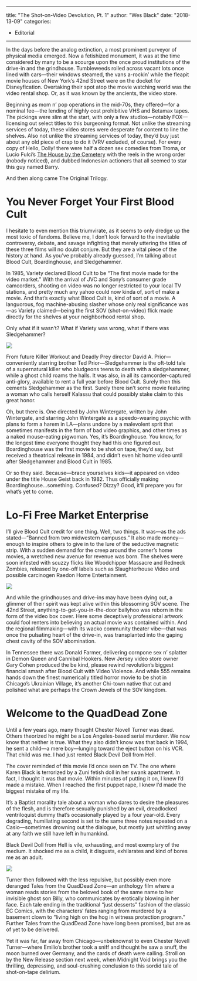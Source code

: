 
---
title: "The Shot-on-Video Devolution, Pt. 1"
author: "Wes Black"
date: "2018-13-09"
categories:
- Editorial
---

In the days before the analog extinction, a most prominent purveyor of physical media emerged. Now a fetishized monument, it was at the time considered by many to be a scourge upon the once proud institutions of the drive-in and the grindhouse. Tumbleweeds rolled across vacant lots once lined with cars—their windows steamed, the vans a-rockin’ while the fleapit movie houses of New York’s 42nd Street were on the docket for Disneyfication. Overtaking their spot atop the movie watching world was the video rental shop. Or, as it was known by the ancients, the video store.

Beginning as mom n’ pop operations in the mid-70s, they offered—for a nominal fee—the lending of highly cost prohibitive VHS and Betamax tapes. The pickings were slim at the start, with only a few studios—notably FOX—licensing out select titles to this burgeoning format. Not unlike the streaming services of today, these video stores were desperate for content to line the shelves. Also not unlike the streaming services of today, they’d buy just about any old piece of crap to do it (VRV excluded, of course). For every copy of Hello, Dolly! there were half a dozen sex comedies from Troma, or Lucio Fulci’s [The House by the Cemetery](https://vrv.co/watch/GRGGKP0DR/The-House-by-the-Cemetery) with the reels in the wrong order (nobody noticed), and dubbed Indonesian actioners that all seemed to star this guy named Barry. 

And then along came The Original Trilogy. 

# You Never Forget Your First Blood Cult

I hesitate to even mention this triumvirate, as it seems to only dredge up the most toxic of fandoms. Believe me, I don’t look forward to the inevitable controversy, debate, and savage infighting that merely uttering the titles of these three films will no doubt conjure. But they are a vital piece of the history at hand. As you’ve probably already guessed, I’m talking about Blood Cult, Boardinghouse, and Sledgehammer.

In 1985, Variety declared Blood Cult to be “The first movie made for the video market.” With the arrival of JVC and Sony’s consumer grade camcorders, shooting on video was no longer restricted to your local TV stations, and pretty much any yahoo could now kinda of, sort of make a movie. And that’s exactly what Blood Cult is, kind of sort of a movie. A languorous, fog machine-abusing slasher whose only real significance was—as Variety claimed—being the first SOV (shot-on-video) flick made directly for the shelves at your neighborhood rental shop. 

Only what if it wasn’t? What if Variety was wrong, what if there was Sledgehammer?

![](https://i0.wp.com/vrvblog.co/wp-content/uploads/2018/09/sledgehammer.gif?resize=320%2C240&#038;ssl=1)

From future Killer Workout and Deadly Prey director David A. Prior— conveniently starring brother Ted Prior—Sledgehammer is the oft-told tale of a supernatural killer who bludgeons teens to death with a sledgehammer, while a ghost child roams the halls. It was also, in all its camcorder-captured anti-glory, available to rent a full year before Blood Cult. Surely then this cements Sledgehammer as the first. Surely there isn’t some movie featuring a woman who calls herself Kalassu that could possibly stake claim to this great honor.

Oh, but there is. One directed by John Wintergate, written by John Wintergate, and starring John Wintergate as a speedo-wearing psychic with plans to form a harem in LA—plans undone by a malevolent sprit that sometimes manifests in the form of bad video graphics, and other times as a naked mouse-eating pigwoman. Yes, it’s Boardinghouse. You know, for the longest time everyone thought they had this one figured out. Boardinghouse was the first movie to be shot on tape, they’d say, but received a theatrical release in 1984, and didn’t even hit home video until after Sledgehammer and Blood Cult in 1985.

Or so they said. Because—brace yourselves kids—it appeared on video under the title House Geist back in 1982. Thus officially making Boardinghouse…something. Confused? Dizzy? Good, it&#8217;ll prepare you for what’s yet to come. 

# Lo-Fi Free Market Enterprise

I’ll give Blood Cult credit for one thing. Well, two things. It was—as the ads stated—“Banned from two midwestern campuses.” It also made money—enough to inspire others to give in to the lure of the seductive magnetic strip. With a sudden demand for the creep around the corner’s home movies, a wretched new avenue for revenue was born. The shelves were soon infested with scuzzy flicks like Woodchipper Massacre and Redneck Zombies, released by one-off labels such as Slaughterhouse Video and possible carcinogen Raedon Home Entertainment.

![](https://i0.wp.com/vrvblog.co/wp-content/uploads/2018/09/woodchipper.gif?resize=320%2C240&#038;ssl=1)

And while the grindhouses and drive-ins may have been dying out, a glimmer of their spirit was kept alive within this blossoming SOV scene. The 42nd Street, anything-to-get-you-in-the-door ballyhoo was reborn in the form of the video box cover. Here some deceptively professional artwork could fool renters into believing an actual movie was contained within. And the regional filmmaking—with its wacko community theater vibe—that was once the pulsating heart of the drive-in, was transplanted into the gaping chest cavity of the SOV abomination.

In Tennessee there was Donald Farmer, delivering cornpone sex n’ splatter in Demon Queen and Cannibal Hookers. New Jersey video store owner Gary Cohen produced the be kind, please rewind revolution’s biggest financial smash after Blood Cult with Video Violence. And while 555 remains hands down the finest numerically titled horror movie to be shot in Chicago’s Ukrainian Village, it’s another Chi-town native that cut and polished what are perhaps the Crown Jewels of the SOV kingdom.

# Welcome to the QuadDead Zone

Until a few years ago, many thought Chester Novell Turner was dead. Others theorized he might be a Los Angeles-based serial murderer. We now know that neither is true. What they also didn’t know was that back in 1994, he sent a child—a mere boy—lunging toward the eject button on his VCR. That child was me. I had just rented Black Devil Doll from Hell.

The cover reminded of this movie I’d once seen on TV. The one where Karen Black is terrorized by a Zuni fetish doll in her swank apartment. In fact, I thought it was that movie. Within minutes of putting it on, I knew I’d made a mistake. When I reached the first puppet rape, I knew I’d made the biggest mistake of my life.

It’s a Baptist morality tale about a woman who dares to desire the pleasures of the flesh, and is therefore sexually punished by an evil, dreadlocked ventriloquist dummy that’s occasionally played by a four year-old. Every degrading, humiliating second is set to the same three notes repeated on a Casio—sometimes drowning out the dialogue, but mostly just whittling away at any faith we still have left in humankind. 

Black Devil Doll from Hell is vile, exhausting, and most exemplary of the medium. It shocked me as a child, it disgusts, exhilarates and kind of bores me as an adult.

![](https://i1.wp.com/vrvblog.co/wp-content/uploads/2018/09/quaddeadzone.gif?resize=480%2C270&#038;ssl=1)

Turner then followed with the less repulsive, but possibly even more deranged Tales from the QuadDead Zone—an anthology film where a woman reads stories from the beloved book of the same name to her invisible ghost son Billy, who communicates by erotically blowing in her face. Each tale ending in the traditional “just desserts” fashion of the classic EC Comics, with the characters’ fates ranging from murdered by a basement clown to “living high on the hog in witness protection program.” Further Tales from the QuadDead Zone have long been promised, but are as of yet to be delivered. 

Yet it was far, far away from Chicago—unbeknownst to even Chester Novell Turner—where Emilio’s brother took a sniff and thought he saw a snuff, the moon burned over Germany, and the cards of death were calling. Stroll on by the New Release section next week, when Midnight Void brings you the thrilling, depressing, and soul-crushing conclusion to this sordid tale of shot-on-tape delirium.
